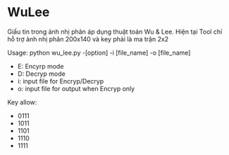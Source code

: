 # WuLee
Giấu tin trong ảnh nhị phân áp dụng thuật toán Wu & Lee. Hiện tại Tool chỉ hỗ trợ ảnh nhị phân 200x140 và key phải là ma trận 2x2</br>

Usage: python wu_lee.py -[option] -i [file_name] -o [file_name]
+ E: Encyrp mode
+ D: Decryp mode
+ i: input file for Encryp/Decryp
+ o: input file for output when Encryp only

Key allow:
+ 0111
+ 1011
+ 1101
+ 1110
+ 1111
